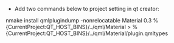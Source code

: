 + Add two commands below to project setting in qt creator:

nmake install
qmlplugindump  -nonrelocatable Material 0.3 %{CurrentProject:QT_HOST_BINS}/../qml/Material > %{CurrentProject:QT_HOST_BINS}/../qml/Material/plugin.qmltypes